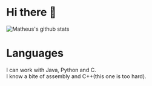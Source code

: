 # Hi there 👋
![Matheus's github stats](https://github-readme-stats.vercel.app/api?username=matheus-rambo&show_icons=true&theme=radical)

# Languages
I can work with Java, Python and C.  
I know a bite of assembly and C++(this one is too hard).

